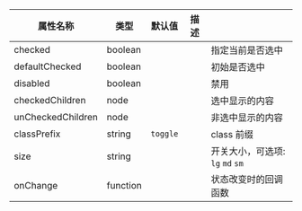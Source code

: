 | 属性名称              | 类型       | 默认值      | 描述  |                        |
|-------------------|----------|----------|-----|------------------------|
| checked           | boolean  |          |     | 指定当前是否选中               |
| defaultChecked    | boolean  |          |     | 初始是否选中                 |
| disabled          | boolean  |          |     | 禁用                     |
| checkedChildren   | node     |          |     | 选中显示的内容                |
| unCheckedChildren | node     |          |     | 非选中显示的内容               |
| classPrefix       | string   | `toggle` |     | class 前缀               |
| size              | string   |          |     | 开关大小，可选项: `lg` `md` `sm` |
| onChange          | function |          |     | 状态改变时的回调函数             |